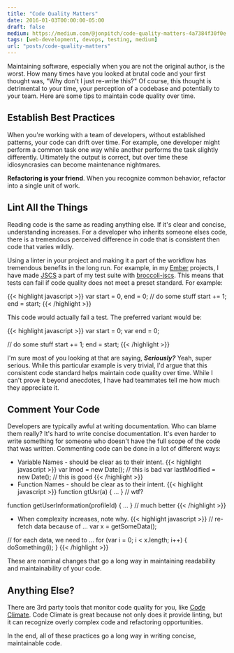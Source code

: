 ```yaml
---
title: "Code Quality Matters"
date: 2016-01-03T00:00:00-05:00
draft: false
medium: https://medium.com/@jonpitch/code-quality-matters-4a7384f30f0e
tags: [web-development, devops, testing, medium]
url: "posts/code-quality-matters"
---
```


Maintaining software, especially when you are not the original author, is the worst. How many times have you looked at brutal code and your first thought was, "Why don't I just re-write this?" Of course, this thought is detrimental to your time, your perception of a codebase and potentially to your team. Here are some tips to maintain code quality over time.

<!--more-->

## Establish Best Practices

When you're working with a team of developers, without established patterns, your code can drift over time. For example, one developer might perform a common task one way while another performs the task slightly differently. Ultimately the output is correct, but over time these idiosyncrasies can become maintenance nightmares.

**Refactoring is your friend**. When you recognize common behavior, refactor into a single unit of work.

## Lint All the Things

Reading code is the same as reading anything else. If it's clear and concise, understanding increases. For a developer who inherits someone elses code, there is a tremendous perceived difference in code that is consistent then code that varies wildly.

Using a linter in your project and making it a part of the workflow has tremendous benefits in the long run. For example, in my [Ember](http://emberjs.com/) projects, I have made [JSCS](http://jscs.info/) a part of my test suite with [broccoli-jscs](https://github.com/kellyselden/broccoli-jscs). This means that tests can fail if code quality does not meet a preset standard. For example:

{{< highlight javascript >}}
var start = 0, end = 0;
// do some stuff
start += 1;
end = start;
{{< /highlight >}}

This code would actually fail a test. The preferred variant would be:

{{< highlight javascript >}}
var start = 0;
var end = 0;

// do some stuff
start += 1;
end = start;
{{< /highlight >}}

I'm sure most of you looking at that are saying, ***Seriously?*** Yeah, super serious. While this particular example is very trivial, I'd argue that this consistent code standard helps maintain code quality over time. While I can't prove it beyond anecdotes, I have had teammates tell me how much they appreciate it.

## Comment Your Code

Developers are typically awful at writing documentation. Who can blame them really? It's hard to write concise documentation. It's even harder to write something for someone who doesn't have the full scope of the code that was written. Commenting code can be done in a lot of different ways:

* Variable Names - should be clear as to their intent.
{{< highlight javascript >}}
var lmod = new Date(); // this is bad
var lastModified = new Date(); // this is good
{{< /highlight >}}
* Function Names - should be clear as to their intent.
{{< highlight javascript >}}
function gtUsr(a) { ... } // wtf?

function getUserInformation(profileId) { ... } // much better
{{< /highlight >}}
* When complexity increases, note why.
{{< highlight javascript >}}
// re-fetch data because of ...
var x = getSomeData();

// for each data, we need to ...
for (var i = 0; i < x.length; i++) {
  doSomething(i);
}
{{< /highlight >}}

These are nominal changes that go a long way in maintaining readability and maintainability of your code.

## Anything Else?

There are 3rd party tools that monitor code quality for you, like [Code Climate](https://codeclimate.com/). Code Climate is great because not only does it provide linting, but it can recognize overly complex code and refactoring opportunities.

In the end, all of these practices go a long way in writing concise, maintainable code.
